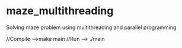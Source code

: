 # maze_multithreading
Solving maze problem using multithreading and parallel programming

//Compile -->make main
//Run --> ./main

